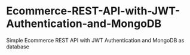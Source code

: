 # Ecommerce-REST-API-with-JWT-Authentication-and-MongoDB
Simple Ecommerce REST API with JWT Authentication and MongoDB as database
